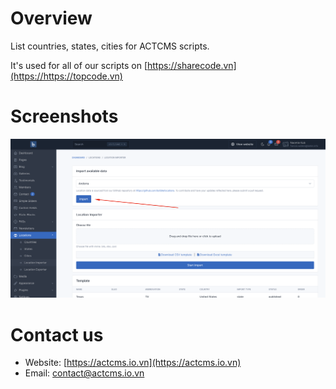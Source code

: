 # Overview
List countries, states, cities for ACTCMS scripts.

It's used for all of our scripts on [https://sharecode.vn](https://https://topcode.vn)

# Screenshots

![Screenshot](./screenshot.png)

# Contact us
- Website: [https://actcms.io.vn](https://actcms.io.vn)
- Email: [contact@actcms.io.vn](mailto:contact@actcms.io.vn)
